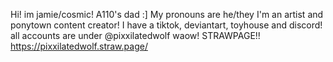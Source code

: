 Hi! im jamie/cosmic!
A110's dad :]
My pronouns are he/they
I'm an artist and ponytown content creator!
I have a tiktok, deviantart, toyhouse and discord!
all accounts are under @pixxilatedwolf
waow!
STRAWPAGE!! https://pixxilatedwolf.straw.page/
